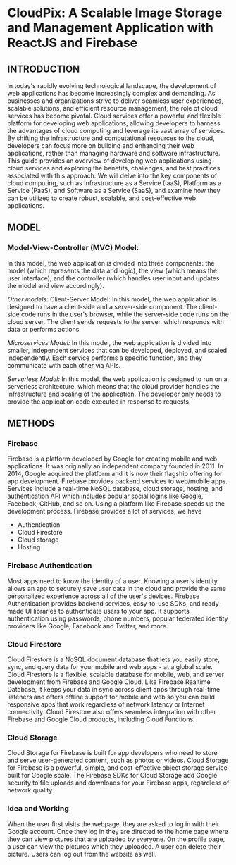# CloudPix: A Scalable Image Storage and Management Application with ReactJS and Firebase

## INTRODUCTION

In today's rapidly evolving technological landscape, the development of web applications has become increasingly complex and demanding. As businesses and organizations strive to deliver seamless user experiences, scalable solutions, and efficient resource management, the role of cloud services has become pivotal. Cloud services offer a powerful and flexible platform for developing web applications, allowing developers to harness the advantages of cloud computing and leverage its vast array of services. By shifting the infrastructure and computational resources to the cloud, developers can focus more on building and enhancing their web applications, rather than managing hardware and software infrastructure. This guide provides an overview of developing web applications using cloud services and exploring the  benefits, challenges, and best practices associated with this approach. We will delve  into the key components of cloud computing, such as Infrastructure as a Service (IaaS), Platform as a Service (PaaS), and Software as a Service (SaaS), and examine how they can be utilized to create robust, scalable, and cost-effective web applications.

## MODEL
### Model-View-Controller (MVC) Model:
In this model, the web application is divided into three components: the model (which represents the data and logic), the view (which means the user interface), and the controller (which handles user input and updates the model and view accordingly). 

*Other models:*
Client-Server Model: In this model, the web application is designed to have a client-side and a server-side component. The client-side code runs in the user's browser, while the server-side code runs on the cloud server. The client sends requests to the server, which responds with data or performs actions. 

*Microservices Model:* In this model, the web application is divided into smaller, independent services that can be developed, deployed, and scaled independently. Each service performs a specific function, and they communicate with each other via APIs. 

*Serverless Model:* In this model, the web application is designed to run on a serverless architecture, which means that the cloud provider handles the infrastructure and scaling of the application. The developer only needs to provide the application code executed in response to requests.

## METHODS 
### Firebase
Firebase is a platform developed by Google for creating mobile and web applications. It was originally an independent company founded in 2011. In 2014, Google acquired the platform and it is now their flagship offering for app development. Firebase provides backend services to web/mobile apps. Services include a real-time NoSQL database, cloud storage, hosting, and authentication API which includes popular social logins like Google, Facebook, GitHub, and so on. Using a platform like Firebase speeds up the development process.
Firebase provides a lot of services, we have
 - Authentication
 - Cloud Firestore
 - Cloud storage
 - Hosting 
### Firebase Authentication 
Most apps need to know the identity of a user. Knowing a user's identity allows an app to securely save user data in the cloud and provide the same personalized experience across all of the user's devices. Firebase Authentication provides backend services, easy-to-use SDKs, and ready-made UI libraries to authenticate users to your app. It supports authentication using passwords, phone numbers, popular federated identity providers like Google, Facebook and Twitter, and more.
### Cloud Firestore 
Cloud Firestore is a NoSQL document database that lets you easily store, sync, and query data for your mobile and web apps - at a global scale. Cloud Firestore is a flexible, scalable database for mobile, web, and server development from Firebase and Google Cloud. Like Firebase Realtime Database, it keeps your data in sync across client apps through real-time listeners and offers offline support for mobile and web so you can build responsive apps that work regardless of network latency or Internet connectivity. Cloud Firestore also offers seamless integration with other Firebase and Google Cloud products, including Cloud Functions. 
### Cloud Storage 
Cloud Storage for Firebase is built for app developers who need to store and serve user-generated content, such as photos or videos. Cloud Storage for Firebase is a powerful, simple, and cost-effective object storage service built for Google scale. The Firebase SDKs for Cloud Storage add Google security to file uploads and downloads for your Firebase apps, regardless of network quality.
### Idea and Working
When the user first visits the webpage, they are asked to log in with their Google account. Once they log in they are directed to the home page where they can view pictures that are uploaded by everyone. On the profile page, a user can view the pictures which they uploaded. A user can delete their picture. Users can log out from the website as well.
